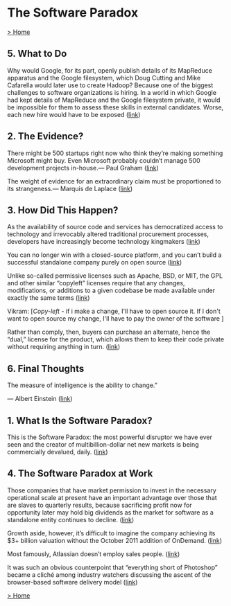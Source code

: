# The Software Paradox

[> Home](../README.md)
## 5. What to Do



Why would Google, for its part, openly publish details of its MapReduce apparatus and the Google filesystem, which Doug Cutting and Mike Cafarella would later use to create Hadoop? Because one of the biggest challenges to software organizations is hiring. In a world in which Google had kept details of MapReduce and the Google filesystem private, it would be impossible for them to assess these skills in external candidates. Worse, each new hire would have to be exposed ([link](https://learning.oreilly.com/library/view/-/9781491937679/ch05.html#77f1ffbf-284f-4f08-b7cb-2c0c556b99b6))

## 2. The Evidence?



There might be 500 startups right now who think they’re making something Microsoft might buy. Even Microsoft probably couldn’t manage 500 development projects in-house.—
Paul Graham ([link](https://learning.oreilly.com/library/view/-/9781491937679/ch02.html#750e208f-2708-48ee-9eef-4d1383e09768))


The weight of evidence for an extraordinary claim must be proportioned to its strangeness.—
Marquis de Laplace ([link](https://learning.oreilly.com/library/view/-/9781491937679/ch02.html#d280b638-ac9e-47cb-9f26-fc4f4a1512fa))

## 3. How Did This Happen?



As the availability of source code and services has democratized access to technology and irrevocably altered traditional procurement processes, developers have increasingly become technology kingmakers ([link](https://learning.oreilly.com/library/view/-/9781491937679/ch03.html#e6edf810-ed15-4e3c-a42f-63c3968628ff))


You can no longer win with a closed-source platform, and you can’t build a successful standalone company purely on open source ([link](https://learning.oreilly.com/library/view/-/9781491937679/ch03.html#2091c95a-9840-450c-a610-92c85d066c50))


Unlike so-called permissive licenses such as Apache, BSD, or MIT, the GPL and other similar “copyleft” licenses require that any changes, modifications, or additions to a given codebase be made available under exactly the same terms ([link](https://learning.oreilly.com/library/view/-/9781491937679/ch03.html#08029e79-3849-4c1e-957a-541da4668fda))


Vikram: [*Copy-left* - if i make a change, I'll have to open source it. If I don't want to open source my change, I'll have to pay the owner of the software
]


Rather than comply, then, buyers can purchase an alternate, hence the “dual,” license for the product, which allows them to keep their code private without requiring anything in turn. ([link](https://learning.oreilly.com/library/view/-/9781491937679/ch03.html#3147c8c1-be44-467b-9d50-5d34bfd44254))

## 6. Final Thoughts



The measure of intelligence is the ability to change.”

— Albert Einstein ([link](https://learning.oreilly.com/library/view/-/9781491937679/ch06.html#3ce026f1-5be9-4dc8-830a-17e08d8ba6e6))

## 1. What Is the Software Paradox?



This is the Software Paradox: the most powerful disruptor we have ever seen and the creator of multibillion-dollar net new markets is being commercially devalued, daily. ([link](https://learning.oreilly.com/library/view/-/9781491937679/ch01.html#29b83f6c-abca-41ca-8db9-9e2be7678ca7))

## 4. The Software Paradox at Work



Those companies that have market permission to invest in the necessary operational scale at present have an important advantage over those that are slaves to quarterly results, because sacrificing profit now for opportunity later may hold big dividends as the market for software as a standalone entity continues to decline. ([link](https://learning.oreilly.com/library/view/-/9781491937679/ch04.html#c61dc063-d96e-425a-b28c-ce9b806e5d75))


Growth aside, however, it’s difficult to imagine the company achieving its $3+ billion valuation without the October 2011 addition of OnDemand. ([link](https://learning.oreilly.com/library/view/-/9781491937679/ch04.html#f0d4104c-c996-40ca-a942-e736b80e8bac))


Most famously, Atlassian doesn’t employ sales people. ([link](https://learning.oreilly.com/library/view/-/9781491937679/ch04.html#d54da2df-dbb2-4da1-8392-12cf542a967d))


It was such an obvious counterpoint that “everything short of Photoshop” became a cliché among industry watchers discussing the ascent of the browser-based software delivery model ([link](https://learning.oreilly.com/library/view/-/9781491937679/ch04.html#581bf71c-bd21-4fc4-9e07-8aa769f2ce70))

[> Home](../README.md)